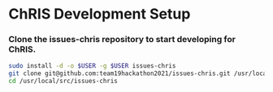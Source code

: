 
# ChRIS Development Setup

### Clone the issues-chris repository to start developing for ChRIS. 

```bash
sudo install -d -o $USER -g $USER issues-chris
git clone git@github.com:team19hackathon2021/issues-chris.git /usr/local/src/issues-chris
cd /usr/local/src/issues-chris
```

